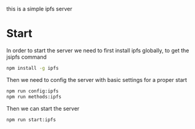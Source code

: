 this is a simple ipfs server

# Start

In order to start the server we need to first install ipfs globally, to get the jsipfs command

```bash
npm install -g ipfs
```

Then we need to config the server with basic settings for a proper start

```bash
npm run config:ipfs
npm run methods:ipfs
```

Then we can start the server

```bash
npm run start:ipfs
```

